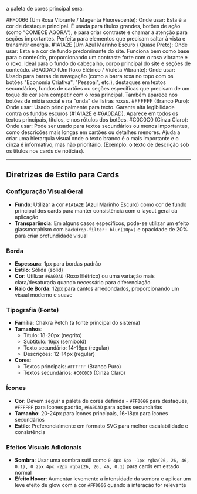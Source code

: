 a paleta de cores principal sera:


#FF0066 (Um Rosa Vibrante / Magenta Fluorescente):
Onde usar: Esta é a cor de destaque principal. É usada para títulos grandes, botões de ação (como "COMECE AGORA"), e para criar contraste e chamar a atenção para seções importantes. Perfeita para elementos que precisam saltar à vista e transmitir energia.
#1A1A2E (Um Azul Marinho Escuro / Quase Preto):
Onde usar: Esta é a cor de fundo predominante do site. Funciona bem como base para o conteúdo, proporcionando um contraste forte com o rosa vibrante e o roxo. Ideal para o fundo do cabeçalho, corpo principal do site e seções de conteúdo.
#6A0DAD (Um Roxo Elétrico / Violeta Vibrante):
Onde usar: Usado para barras de navegação (como a barra roxa no topo com os botões "Economia Criativa", "Pessoal", etc.), destaques em textos secundários, fundos de cartões ou seções específicas que precisam de um toque de cor sem competir com o rosa principal. Também aparece nos botões de mídia social e na "onda" de listras roxas.
#FFFFFF (Branco Puro):
Onde usar: Usado principalmente para texto. Garante alta legibilidade contra os fundos escuros (#1A1A2E e #6A0DAD). Aparece em todos os textos principais, títulos, e nos rótulos dos botões.
#C0C0C0 (Cinza Claro):
Onde usar: Pode ser usado para textos secundários ou menos importantes, como descrições mais longas em cartões ou detalhes menores. Ajuda a criar uma hierarquia visual onde o texto branco é o mais importante e o cinza é informativo, mas não prioritário. (Exemplo: o texto de descrição sob os títulos nos cards de notícias).

---

## Diretrizes de Estilo para Cards

### Configuração Visual Geral
- **Fundo**: Utilizar a cor `#1A1A2E` (Azul Marinho Escuro) como cor de fundo principal dos cards para manter consistência com o layout geral da aplicação
- **Transparência**: Em alguns casos específicos, pode-se utilizar um efeito glassmorphism com `backdrop-filter: blur(10px)` e opacidade de 20% para criar profundidade visual

### Borda
- **Espessura**: 1px para bordas padrão
- **Estilo**: Sólida (solid)
- **Cor**: Utilizar `#6A0DAD` (Roxo Elétrico) ou uma variação mais clara/desaturada quando necessário para diferenciação
- **Raio de Borda**: 12px para cantos arredondados, proporcionando um visual moderno e suave

### Tipografia (Fonte)
- **Família**: Chakra Petch (a fonte principal do sistema)
- **Tamanhos**:
  - Título: 18-20px (negrito)
  - Subtítulo: 16px (semibold)
  - Texto secundário: 14-16px (regular)
  - Descrições: 12-14px (regular)
- **Cores**:
  - Textos principais: `#FFFFFF` (Branco Puro)
  - Textos secundários: `#C0C0C0` (Cinza Claro)

### Ícones
- **Cor**: Devem seguir a paleta de cores definida - `#FF0066` para destaques, `#FFFFFF` para ícones padrão, `#6A0DAD` para ações secundárias
- **Tamanho**: 20-24px para ícones principais, 16-18px para ícones secundários
- **Estilo**: Preferencialmente em formato SVG para melhor escalabilidade e consistência

### Efeitos Visuais Adicionais
- **Sombra**: Usar uma sombra sutil como `0 4px 6px -1px rgba(26, 26, 46, 0.1), 0 2px 4px -2px rgba(26, 26, 46, 0.1)` para cards em estado normal
- **Efeito Hover**: Aumentar levemente a intensidade da sombra e aplicar um leve efeito de glow com a cor `#FF0066` quando a interação for relevante